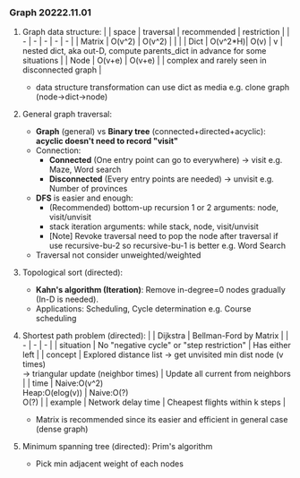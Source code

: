 ### Graph 20222.11.01
1. Graph data structure:
    |        | space    | traversal | recommended | restriction |
    | -      |   -      |  -        | -           | - |
    | Matrix | O(v^2)   | O(v^2)    |             |   |
    | Dict   | O(v^2\*H)| O(v)      | v           | nested dict, aka out-D, compute parents_dict in advance for some situations |
    | Node   | O(v+e)   | O(v+e)    |             | complex and rarely seen in disconnected graph |
    + data structure transformation can use dict as media e.g. clone graph (node->dict->node)

2. General graph traversal:
    + **Graph** (general) vs **Binary tree** (connected+directed+acyclic): **acyclic doesn't need to record "visit"**
    + Connection:
        + **Connected** (One entry point can go to everywhere) -> visit e.g. Maze, Word search
        + **Disconnected** (Every entry points are needed) -> unvisit e.g. Number of provinces
    + **DFS** is easier and enough:
        + (Recommended) bottom-up recursion 1 or 2 arguments: node, visit/unvisit 
        + stack iteration arguments: while stack, node, visit/unvisit
        + [Note] Revoke traversal need to pop the node after traversal if use recursive-bu-2 so recursive-bu-1 is better e.g. Word Search
    + Traversal not consider unweighted/weighted

3. Topological sort (directed):
    + **Kahn's algorithm (Iteration)**: Remove in-degree=0 nodes gradually (In-D is needed).
    + Applications: Scheduling, Cycle determination e.g. Course scheduling
    
4. Shortest path problem (directed):
    |            | Dijkstra | Bellman-Ford by Matrix |
    | -          | -        | - |
    | situation  | No "negative cycle" or "step restriction" | Has either left |
    | concept    | Explored distance list -> get unvisited min dist node (v times)<br>-> triangular update (neighbor times) | Update all current from neighbors |
    | time       | Naive:O(v^2)<br>Heap:O(elog(v)) | Naive:O(?)<br>O(?) |
    | example    | Network delay time | Cheapest flights within k steps |
    + Matrix is recommended since its easier and efficient in general case (dense graph) 
    
5. Minimum spanning tree (directed): Prim's algorithm
    + Pick min adjacent weight of each nodes
